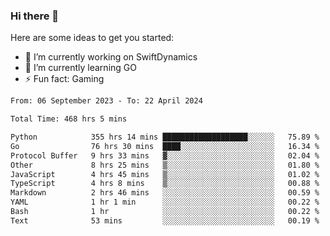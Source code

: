### Hi there 👋

Here are some ideas to get you started:

- 🔭 I’m currently working on SwiftDynamics
- 🌱 I’m currently learning GO
-  ⚡ Fun fact: Gaming
  
  <!--
- 👯 I’m looking to collaborate on ...
- 🤔 I’m looking for help with ...
- 💬 Ask me about ...
- 📫 How to reach me: ...
- 😄 Pronouns: ...
-->

<!--START_SECTION:waka-->

```txt
From: 06 September 2023 - To: 22 April 2024

Total Time: 468 hrs 5 mins

Python            355 hrs 14 mins ███████████████████░░░░░░   75.89 %
Go                76 hrs 30 mins  ████░░░░░░░░░░░░░░░░░░░░░   16.34 %
Protocol Buffer   9 hrs 33 mins   ▓░░░░░░░░░░░░░░░░░░░░░░░░   02.04 %
Other             8 hrs 25 mins   ▒░░░░░░░░░░░░░░░░░░░░░░░░   01.80 %
JavaScript        4 hrs 45 mins   ▒░░░░░░░░░░░░░░░░░░░░░░░░   01.02 %
TypeScript        4 hrs 8 mins    ▒░░░░░░░░░░░░░░░░░░░░░░░░   00.88 %
Markdown          2 hrs 46 mins   ░░░░░░░░░░░░░░░░░░░░░░░░░   00.59 %
YAML              1 hr 1 min      ░░░░░░░░░░░░░░░░░░░░░░░░░   00.22 %
Bash              1 hr            ░░░░░░░░░░░░░░░░░░░░░░░░░   00.22 %
Text              53 mins         ░░░░░░░░░░░░░░░░░░░░░░░░░   00.19 %
```

<!--END_SECTION:waka-->

